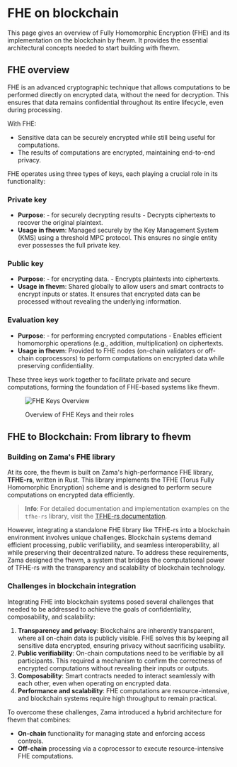 # FHE on blockchain

This page gives an overview of Fully Homomorphic Encryption (FHE) and its implementation on the blockchain by fhevm. It
provides the essential architectural concepts needed to start building with fhevm.

## **FHE overview**

FHE is an advanced cryptographic technique that allows computations to be performed directly on encrypted data, without
the need for decryption. This ensures that data remains confidential throughout its entire lifecycle, even during
processing.

With FHE:

- Sensitive data can be securely encrypted while still being useful for computations.
- The results of computations are encrypted, maintaining end-to-end privacy.

FHE operates using three types of keys, each playing a crucial role in its functionality:

### **Private key**

- **Purpose**: - for securely decrypting results - Decrypts ciphertexts to recover the original plaintext.
- **Usage in fhevm**: Managed securely by the Key Management System (KMS) using a threshold MPC protocol. This ensures
  no single entity ever possesses the full private key.

### **Public key**

- **Purpose**: - for encrypting data. - Encrypts plaintexts into ciphertexts.
- **Usage in fhevm**: Shared globally to allow users and smart contracts to encrypt inputs or states. It ensures that
  encrypted data can be processed without revealing the underlying information.

### **Evaluation key**

- **Purpose**: - for performing encrypted computations - Enables efficient homomorphic operations (e.g., addition,
  multiplication) on ciphertexts.
- **Usage in fhevm**: Provided to FHE nodes (on-chain validators or off-chain coprocessors) to perform computations on
  encrypted data while preserving confidentiality.

These three keys work together to facilitate private and secure computations, forming the foundation of FHE-based
systems like fhevm.

<figure><img src="../../.gitbook/assets/keys_fhe.png" alt="FHE Keys Overview"><figcaption><p>Overview of FHE Keys and their roles</p></figcaption></figure>

## **FHE to Blockchain: From library to fhevm**

### **Building on Zama's FHE library**

At its core, the fhevm is built on Zama's high-performance FHE library, **TFHE-rs**, written in Rust. This library
implements the TFHE (Torus Fully Homomorphic Encryption) scheme and is designed to perform secure computations on
encrypted data efficiently.

> **Info**: For detailed documentation and implementation examples on the `tfhe-rs` library, visit the
> [TFHE-rs documentation](https://docs.zama.ai/tfhe-rs).

However, integrating a standalone FHE library like TFHE-rs into a blockchain environment involves unique challenges.
Blockchain systems demand efficient processing, public verifiability, and seamless interoperability, all while
preserving their decentralized nature. To address these requirements, Zama designed the fhevm, a system that bridges the
computational power of TFHE-rs with the transparency and scalability of blockchain technology.

### **Challenges in blockchain integration**

Integrating FHE into blockchain systems posed several challenges that needed to be addressed to achieve the goals of
confidentiality, composability, and scalability:

1. **Transparency and privacy**: Blockchains are inherently transparent, where all on-chain data is publicly visible.
   FHE solves this by keeping all sensitive data encrypted, ensuring privacy without sacrificing usability.
2. **Public verifiability**: On-chain computations need to be verifiable by all participants. This required a mechanism
   to confirm the correctness of encrypted computations without revealing their inputs or outputs.
3. **Composability**: Smart contracts needed to interact seamlessly with each other, even when operating on encrypted
   data.
4. **Performance and scalability**: FHE computations are resource-intensive, and blockchain systems require high
   throughput to remain practical.

To overcome these challenges, Zama introduced a hybrid architecture for fhevm that combines:

- **On-chain** functionality for managing state and enforcing access controls.
- **Off-chain** processing via a coprocessor to execute resource-intensive FHE computations.
